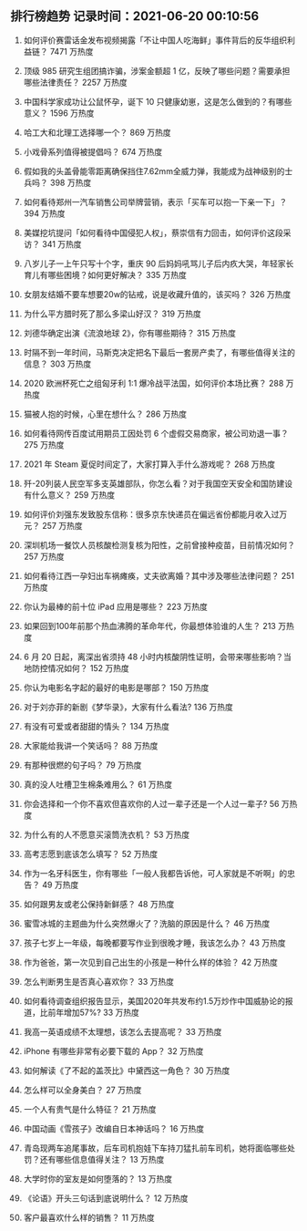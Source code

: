 
## 排行榜趋势 记录时间：2021-06-20 00:10:56
  
  1. 如何评价赛雷话金发布视频揭露「不让中国人吃海鲜」事件背后的反华组织利益链？ 7471 万热度
    
  2. 顶级 985 研究生组团搞诈骗，涉案金额超 1 亿，反映了哪些问题？需要承担哪些法律责任？ 2257 万热度
    
  3. 中国科学家成功让公鼠怀孕，诞下 10 只健康幼崽，这是怎么做到的？有哪些意义？ 1596 万热度
    
  4. 哈工大和北理工选择哪一个？ 869 万热度
    
  5. 小戏骨系列值得被提倡吗？ 674 万热度
    
  6. 假如我的头盖骨能零距离确保挡住7.62mm全威力弹，我能成为战神级别的士兵吗？ 398 万热度
    
  7. 如何看待郑州一汽车销售公司举牌营销，表示「买车可以抱一下亲一下」？ 394 万热度
    
  8. 美媒挖坑提问「如何看待中国侵犯人权」，蔡崇信有力回击，如何评价这段采访？ 341 万热度
    
  9. 八岁儿子一上午只写十个字，重庆 90 后妈妈吼骂儿子后内疚大哭，年轻家长育儿有哪些困境？如何更好解决？ 335 万热度
    
  10. 女朋友结婚不要车想要20w的钻戒，说是收藏升值的，该买吗？ 326 万热度
    
  11. 为什么平方腊时死了那么多梁山好汉？ 319 万热度
    
  12. 刘德华确定出演《流浪地球 2》，你有哪些期待？ 315 万热度
    
  13. 时隔不到一年时间，马斯克决定把名下最后一套房产卖了，有哪些值得关注的信息？ 303 万热度
    
  14. 2020 欧洲杯死亡之组匈牙利 1:1 爆冷战平法国，如何评价本场比赛？ 288 万热度
    
  15. 猫被人抱的时候，心里在想什么？ 286 万热度
    
  16. 如何看待网传百度试用期员工因处罚 6 个虚假交易商家，被公司劝退一事？ 275 万热度
    
  17. 2021 年 Steam 夏促时间定了，大家打算入手什么游戏呢？ 268 万热度
    
  18. 歼-20列装人民空军多支英雄部队，你怎么看？对于我国空天安全和国防建设有什么意义？ 259 万热度
    
  19. 如何评价刘强东发致股东信称：很多京东快递员在偏远省份都能月收入过万元？ 257 万热度
    
  20. 深圳机场一餐饮人员核酸检测复核为阳性，之前曾接种疫苗，目前情况如何？ 257 万热度
    
  21. 如何看待江西一孕妇出车祸瘫痪，丈夫欲离婚？其中涉及哪些法律问题？ 251 万热度
    
  22. 你认为最棒的前十位 iPad 应用是哪些？ 223 万热度
    
  23. 如果回到100年前那个热血沸腾的革命年代，你最想体验谁的人生？ 213 万热度
    
  24. 6 月 20 日起，离深出省须持 48 小时内核酸阴性证明，会带来哪些影响？当地防控情况如何？ 152 万热度
    
  25. 你认为电影名字起的最好的电影是哪部？ 150 万热度
    
  26. 对于刘亦菲的新剧《梦华录》，大家有什么看法? 136 万热度
    
  27. 有没有可爱或者甜甜的情头？ 134 万热度
    
  28. 大家能给我讲一个笑话吗？ 88 万热度
    
  29. 有那种很燃的句子吗？ 79 万热度
    
  30. 真的没人吐槽卫生棉条难用么？ 61 万热度
    
  31. 你会选择和一个你不喜欢但喜欢你的人过一辈子还是一个人过一辈子? 56 万热度
    
  32. 为什么有的人不愿意买滚筒洗衣机？ 53 万热度
    
  33. 高考志愿到底该怎么填写？ 52 万热度
    
  34. 作为一名牙科医生，你有哪些「一般人我都告诉他，可人家就是不听啊」的忠告？ 49 万热度
    
  35. 如何跟男友或老公保持新鲜感？ 48 万热度
    
  36. 蜜雪冰城的主题曲为什么突然爆火了？洗脑的原因是什么？ 46 万热度
    
  37. 孩子七岁上一年级，每晚都要写作业到很晚才睡，我该怎么办？ 43 万热度
    
  38. 作为爸爸，第一次见到自己出生的小孩是一种什么样的体验？ 42 万热度
    
  39. 怎么判断男生是否真心喜欢你？ 33 万热度
    
  40. 如何看待调查组织报告显示，美国2020年共发布约1.5万炒作中国威胁论的报道，比前年增加57%? 33 万热度
    
  41. 我高一英语成绩不太理想，该怎么去提高呢？ 33 万热度
    
  42. iPhone 有哪些非常有必要下载的 App？ 32 万热度
    
  43. 如何解读《了不起的盖茨比》中黛西这一角色？ 30 万热度
    
  44. 怎么样可以全身美白？ 27 万热度
    
  45. 一个人有贵气是什么特征？ 21 万热度
    
  46. 中国动画《雪孩子》改编自日本神话吗？ 16 万热度
    
  47. 青岛现两车追尾事故，后车司机抱娃下车持刀猛扎前车司机，她将面临哪些处罚？还有哪些信息值得关注？ 13 万热度
    
  48. 大学时你的室友是如何堕落的？ 13 万热度
    
  49. 《论语》开头三句话到底说明什么？ 12 万热度
    
  50. 客户最喜欢什么样的销售？ 11 万热度
    